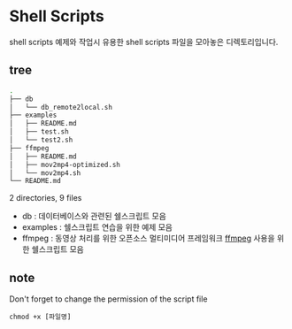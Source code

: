 # Shell Scripts

shell scripts 예제와 작업시 유용한 shell scripts 파일을 모아놓은 디렉토리입니다.

## tree
```bash
.  
├── db  
│   └── db_remote2local.sh   
├── examples  
│   ├── README.md  
│   ├── test.sh  
│   └── test2.sh  
├── ffmpeg  
│   ├── README.md  
│   ├── mov2mp4-optimized.sh  
│   └── mov2mp4.sh  
└── README.md  
```

2 directories, 9 files

- db : 데이터베이스와 관련된 쉘스크립트 모음
- examples : 쉘스크립트 연습을 위한 예제 모음
- ffmpeg : 동영상 처리를 위한 오픈소스 멀티미디어 프레임워크 [ffmpeg](https://ffmpeg.org/) 사용을 위한 쉘스크립트 모음

## note 
Don't forget to change the permission of the script file

```
chmod +x [파일명]
```